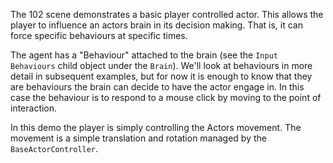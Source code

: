 The 102 scene demonstrates a basic player controlled actor. This allows the player to influence an actors brain in its decision making. That is, it can force specific behaviours at specific times.

The agent has a "Behaviour" attached to the brain (see the `Input Behaviours` child object under the `Brain`). We'll look at behaviours in more detail in subsequent examples, but for now it is enough to know that they are behaviours the brain can decide to have the actor engage in. In this case the behaviour is to respond to a mouse click by moving to the point of interaction.

In this demo the player is simply controlling the Actors movement. The movement is a simple translation and rotation managed by the `BaseActorController`.